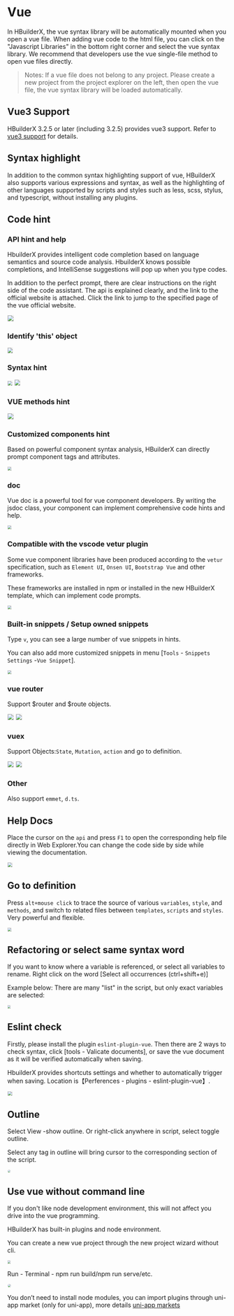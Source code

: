 # Vue
In HBuilderX, the vue syntax library will be automatically mounted when you open a vue file. When adding vue code to the html file, you can click on the "Javascript Libraries" in the bottom right corner and select the vue syntax library. We recommend that developers use the vue single-file method to open vue files directly.

> Notes: If a vue file does not belong to any project. Please create a new project from the project explorer on the left, then open the vue file, the vue syntax library will be loaded automatically.

## Vue3 Support
HBuilderX 3.2.5 or later (including 3.2.5) provides vue3 support. Refer to [vue3 support](/Tutorial/Language/vue-next.md) for details.

## Syntax highlight
In addition to the common syntax highlighting support of vue, HBuilderX also supports various expressions and syntax, as well as the highlighting of other languages supported by scripts and styles such as less, scss, stylus, and typescript, without installing any plugins.


## Code hint

### API hint and help
HbuilderX provides intelligent code completion based on language semantics and source code analysis. HbuilderX knows possible completions, and IntelliSense suggestions will pop up when you type codes.

In addition to the perfect prompt, there are clear instructions on the right side of the code assistant. The api is explained clearly, and the link to the official website is attached. Click the link to jump to the specified page of the vue official website.
 
<img src="/static/snapshots/vue/1.png" style="zoom: 80%;border: 1px solid #eee;" />

### Identify 'this' object

<img src="/static/snapshots/vue/this.png" style="zoom: 70%;border: 1px solid #eee;" />

### Syntax hint

<img src="/static/snapshots/vue/hint_1.png" style="zoom: 60%;border: 1px solid #eee;" />

<img src="/static/snapshots/vue/hint_2.png" style="zoom: 80%;border: 1px solid #eee;" />

### VUE methods hint

<img src="/static/snapshots/vue/hint_3.png" style="zoom: 80%;border: 1px solid #eee;" />

### Customized components hint

Based on powerful component syntax analysis, HBuilderX can directly prompt component tags and attributes.

<img src="/static/snapshots/vue/hint_4.png" style="zoom: 50%;border: 1px solid #eee;" />

### doc

Vue doc is a powerful tool for vue component developers. By writing the jsdoc class, your component can implement comprehensive code hints and help.

<img src="/static/snapshots/vue/hint_5.png" style="zoom: 50%;border: 1px solid #eee;" />

### Compatible with the vscode vetur plugin

Some vue component libraries have been produced according to the `vetur` specification, such as `Element UI`, `Onsen UI`, `Bootstrap Vue` and other frameworks.

These frameworks are installed in npm or installed in the new HBuilderX template, which can implement code prompts.

<img src="/static/snapshots/vue/hint_6.png" style="zoom: 50%;border: 1px solid #eee;" />

### Built-in snippets / Setup owned snippets

Type `v`, you can see a large number of vue snippets in hints.

You can also add more customized snippets in menu [`Tools` - `Snippets Settings` -`Vue Snippet`].

<img src="/static/snapshots/vue/hint_7.gif" style="zoom: 50%;border: 1px solid #eee;" />

### vue router

Support $router and $route objects.

<img src="/static/snapshots/vue/vue_router_1.png" style="zoom: 80%;border: 1px solid #eee;" />

<img src="/static/snapshots/vue/vue_router_2.png" style="zoom: 80%;border: 1px solid #eee;" />

### vuex

Support Objects:`State`, `Mutation`, `action` and go to definition.

<img src="/static/snapshots/vue/vuex_1.png" style="zoom: 80%;border: 1px solid #eee;" />

<img src="/static/snapshots/vue/vuex_2.gif" style="zoom: 80%;border: 1px solid #eee;" />


### Other

Also support `emmet`, `d.ts`.

## Help Docs

Place the cursor on the `api` and press `F1` to open the corresponding help file directly in Web Explorer.You can change the code side by side while viewing the documentation.

<img src="/static/snapshots/vue/help_doc.gif" style="zoom: 60%;border: 1px solid #eee;" />

## Go to definition

Press `alt+mouse click` to trace the source of various `variables`, `style`, and `methods`, and switch to related files between `templates`, `scripts` and `styles`. Very powerful and flexible.

<img src="/static/snapshots/vue/goto.gif" style="zoom: 50%;border: 1px solid #eee;" />

## Refactoring or select same syntax word

If you want to know where a variable is referenced, or select all variables to rename. Right click on the word [Select all occurrences (ctrl+shift+e)]

Example below: There are many "list" in the script, but only exact variables are selected:

<img src="/static/snapshots/vue/select.png" style="zoom: 40%;border: 1px solid #eee;" />


## Eslint check

Firstly, please install the plugin `eslint-plugin-vue`. Then there are 2 ways to check syntax, click [tools - Valicate documents], or save the vue document as it will be verified automatically when saving.

HbuilderX provides shortcuts settings and whether to automatically trigger when saving. Location is【Perferences - plugins - eslint-plugin-vue】.

<img src="/static/snapshots/vue/check.gif" style="zoom: 60%;border: 1px solid #eee;" />

## Outline

Select View -show outline. Or right-click anywhere in script, select toggle outline.
 
Select any tag in outline will bring cursor to the corresponding section of the script.

<img src="/static/snapshots/vue/outline_en.jpg" style="zoom: 40%;border: 1px solid #eee;border-radius: 20px;" />

## Use vue without command line

If you don't like node development environment, this will not affect you drive into the vue programming.

HBuilderX has built-in plugins and node environment.

You can create a new vue project through the new project wizard without cli.

<img src="/static/snapshots/vue/project_create_en.png" style="zoom: 40%;border: 1px solid #eee;" />

Run - Terminal - npm run build/npm run serve/etc.

<img src="/static/snapshots/vue/project_create_ne.jpg" style="zoom: 45%;border: 1px solid #eee;border-radius: 20px;" />

You don’t need to install node modules, you can import plugins through uni-app market (only for uni-app), more details [uni-app markets](https://ext.dcloud.net.cn/)
